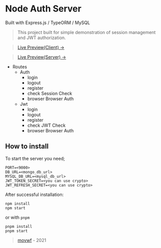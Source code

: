 # Node Auth Server

Built with Express.js / TypeORM / MySQL

> This project built for simple demonstration of session management and JWT authorization.

> [Live Preview(Client) ->](https://react-msn-messenger.netlify.app/)

> [Live Preview(Server) ->](https://node-auth-server-2.herokuapp.com/auth/login)

- Routes
  - Auth
    - login <POST>
    - logout <GET>
    - register <POST>
    - check <GET> Session Check
    - browser <GET> Browser Auth
  - Jwt
    - login <POST>
    - logout <GET>
    - register <POST>
    - check <GET> JWT Check
    - browser <GET> Browser Auth

## How to install

To start the server you need;

```
PORT=<9000>
DB_URL=<mongo_db_url>
MYSQL_DB_URL=<mysql_db_url>
JWT_TOKEN_SECRET=<you can use crypto>
JWT_REFRESH_SECRET=<you can use crypto>
```

After successful installation:

```
npm install
npm start
```

or with `pnpm`

```
pnpm install
pnpm start

```

> [movwf](https://github.com/movwf) - 2021
